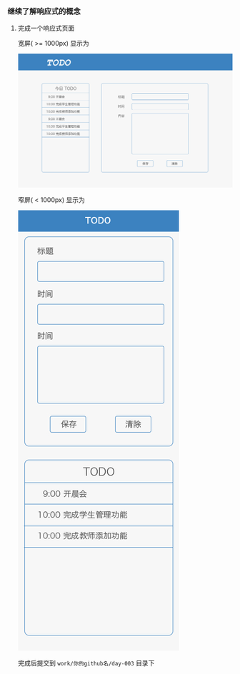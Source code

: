 ### 继续了解响应式的概念
1. 完成一个响应式页面

	宽屏( >= 1000px) 显示为
	
	![](images/todo_list_full.jpg)
	
	窄屏( < 1000px) 显示为
	
	![](images/todo_list_mobile.jpg)


	完成后提交到 `work/你的github名/day-003` 目录下

